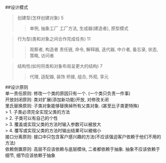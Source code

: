 ##设计模式
> 创建型(怎样创建对象)  5
>> 单例, 抽象工厂      工厂方法, 生成器(建造者), 原型模式  
  
> 行为型(类和对象之间合作完成任务)  11
>>  观察者, 构造者      责任链, 命令, 解释器, 迭代器, 中介者, 备忘录, 状态, 策略, 访问者  
  
> 结构性(如何将类和对象布局呈更大的结构)  7
>> 代理, 适配器, 装饰          桥接, 组合, 外观, 享元  


##设计原则  
单一责任原则: 修改一个类的原因只有一个. (一个类只负责一件事)  
开放封闭原则: 类对扩展(添加新功能)开放, 对修改关闭  
里氏替换原则: 子类对象能够替换掉所有父类对象. (甚至比子类更特殊)  
    > 1. 子类必须完全实现父类的方法  
    > 2. 子类可以有自己的个性  
    > 3. 覆盖或实现父类的方法时输入参数可以被放大  
    > 4. 覆写或实现父类的方法时输出结果可以被缩小  
接口分离原则: 接口中只包含客户感兴趣的方法(不应该强迫客户依赖于他们不用的方法)  
依赖倒置原则: 高层不应该依赖与底层模块, 二者都依赖于抽象. 抽象不应该依赖于细节, 细节应该依赖于抽象  




